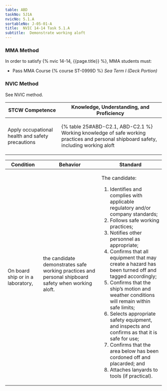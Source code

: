```yaml
---
table: ABD
taskNo: 5J1A
nvicNo: 5.1.A 
sortableNo: J-05-01-A
title:  NVIC 14-14 Task 5.1.A
subtitle:  Demonstrate working aloft
---
```



### MMA Method

In order to satisfy  {% nvic 14-14, {{page.title}}  %}, MMA students must:

* Pass MMA Course {% course ST-0999D %}  *Sea Term I (Deck Portion)*


### NVIC Method

<a onclick="togglevisibility('nvic_methods')" >See NVIC method.</a>

<div id='nvic_methods' class='hide'>

<table>
<thead>
<tr>
<th class='forty'> STCW Competence </th>
<th class='sixty'> Knowledge, Understanding, and Proficiency </th>
</tr>
</thead>




<tbody>
<tr><td markdown='1'>

Apply occupational health and safety precautions

</td><td markdown='1'>

{% table 25#ABD-C2.1, ABD-C2.1 %} Working knowledge of safe working practices and personal shipboard safety, including working aloft

</td></tr>


</tbody>
</table>


<table>
<thead>
<tr><th class='twenty'>  Condition </th><th class='twenty'> Behavior </th><th  class='sixty'>Standard </th></tr>
</thead>
<tbody >



<tr><td markdown='1'>

On board ship or in a laboratory,

</td><td markdown='1'>

the candidate demonstrates safe working practices and personal shipboard safety when working aloft.

<br>

<div class="tooltip" markdown='1'>



</div>


</td><td markdown='1'>

The candidate:

1. Identifies and complies with applicable regulatory and/or company standards;
2. Follows safe working practices;
3. Notifies other personnel as appropriate;
4. Confirms that all equipment that may create a hazard has been turned off and tagged accordingly;
5. Confirms that the ship’s motion and weather conditions will remain within safe limits;
6. Selects appropriate safety equipment, and inspects and confirms as that it is safe for use;
7. Confirms that the area below has been cordoned off and placarded; and
8. Attaches lanyards to tools (if practical). 

</td></tr>
</tbody>
</table>
</div>
